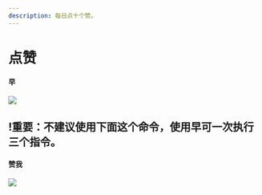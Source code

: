 ```yaml
---
description: 每日点十个赞。
---
```


# 点赞

#### 早

![](../../.gitbook/assets/IMG\_20210307\_230623.jpg)

## !重要：不建议使用下面这个命令，使用早可一次执行三个指令。

#### 赞我

![](../../.gitbook/assets/IMG\_20210307\_230930.jpg)
